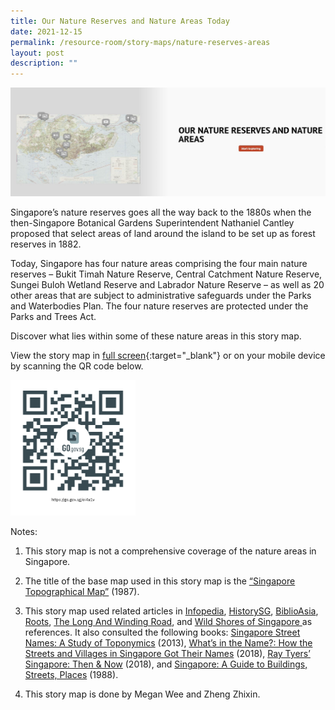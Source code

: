 ```yaml
---
title: Our Nature Reserves and Nature Areas Today
date: 2021-12-15
permalink: /resource-room/story-maps/nature-reserves-areas
layout: post
description: ""
---
```

<img src="/images/storymap-image-nature-reserves-areas-today.JPG" alt="storymap-nature-reserves-today"/>

Singapore’s nature reserves goes all the way back to the 1880s when the then-Singapore Botanical Gardens Superintendent Nathaniel Cantley proposed that select areas of land around the island to be set up as forest reserves in 1882. 

Today, Singapore has four nature areas comprising the four main nature reserves – Bukit Timah Nature Reserve, Central Catchment Nature Reserve, Sungei Buloh Wetland Reserve and Labrador Nature Reserve – as well as 20 other areas that are subject to administrative safeguards under the Parks and Waterbodies Plan. The four nature reserves are protected under the Parks and Trees Act.

Discover what lies within some of these nature areas in this story map.

View the story map in [full screen](https://nlb.geoicon.com/spatialdiscovery/storymaps/nature-reserves-and-nature-areas-of-singapore/index.html){:target="_blank"} or on your mobile device by scanning the QR code below.

<img src="/images/qr-code-storymap-nature-reserves.jpg" alt="qr-code-storymap-islands" style="width:200px;" />

Notes:
1. This story map is not a comprehensive coverage of the nature areas in Singapore.

2. The title of the base map used in this story map is the [“Singapore Topographical Map”]( https://www.nas.gov.sg/archivesonline/maps_building_plans/record-details/fb66894d-115c-11e3-83d5-0050568939ad) (1987).

3. This story map used related articles in [Infopedia](https://eresources.nlb.gov.sg/infopedia/), [HistorySG](http://eresources.nlb.gov.sg/history), [BiblioAsia](https://www.nlb.gov.sg/Browse/BiblioAsia.aspx), [Roots](https://www.roots.sg/),  [The Long And Winding Road](https://thelongnwindingroad.wordpress.com/), and [Wild Shores of Singapore ](https://wildshores.blogspot.com/) as references. It also consulted the following books: [Singapore Street Names: A Study of Toponymics](https://eservice.nlb.gov.sg/item_holding.aspx?bid=200123850) (2013), [What’s in the Name?: How the Streets and Villages in Singapore Got Their Names](https://eservice.nlb.gov.sg/item_holding.aspx?bid=202924449) (2018), [Ray Tyers’ Singapore: Then & Now](https://eservice.nlb.gov.sg/item_holding.aspx?bid=203784837) (2018), and [Singapore: A Guide to Buildings, Streets, Places](http://eservice.nlb.gov.sg/item_holding.aspx?bid=4712298) (1988).
4. This story map is done by Megan Wee and Zheng Zhixin.
